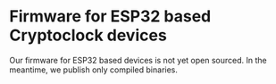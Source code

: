 # Firmware for ESP32 based Cryptoclock devices

Our firmware for ESP32 based devices is not yet open sourced. In the meantime, we publish only compiled binaries.

